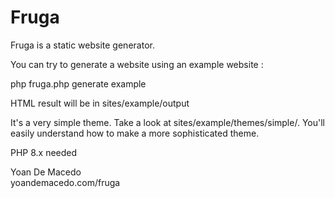 # Fruga

Fruga is a static website generator.

You can try to generate a website using an example website :

php fruga.php generate example

HTML result will be in sites/example/output

It's a very simple theme. Take a look at sites/example/themes/simple/.
You'll easily understand how to make a more sophisticated theme.

PHP 8.x needed

Yoan De Macedo  
yoandemacedo.com/fruga